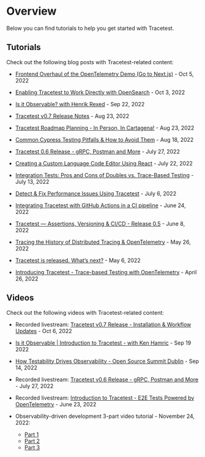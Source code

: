 # Overview

Below you can find tutorials to help you get started with Tracetest.

<!-- If you're already building something with Tracetest, please explore recipes — short, self-contained, and runnable solutions to popular use cases. -->

## Tutorials

Check out the following blog posts with Tracetest-related content:

- [Frontend Overhaul of the OpenTelemetry Demo (Go to Next.js)](https://tracetest.io/blog/frontend-overhaul-opentelemetry-demo) - Oct 5, 2022

- [Enabling Tracetest to Work Directly with OpenSearch](https://tracetest.io/blog/tracetest-opensearch-integration) - Oct 3, 2022

- [Is it Observable? with Henrik Rexed](https://tracetest.io/blog/is-it-observable-with-henrik-rexed) - Sep 22, 2022

- [Tracetest v0.7 Release Notes](https://tracetest.io/blog/tracetest-v0-7-release-notes) - Aug 23, 2022

- [Tracetest Roadmap Planning - In Person, In Cartagena!](https://tracetest.io/blog/tracetest-roadmap-planning-in-person-in-cartagena) - Aug 23, 2022

- [Common Cypress Testing Pitfalls & How to Avoid Them](https://tracetest.io/blog/common-cypress-testing-pitfalls-how-to-avoid-them) - Aug 18, 2022

- [Tracetest 0.6 Release - gRPC, Postman and More](https://tracetest.io/blog/tracetest-0-6-release-grpc-postman-and-more) - July 27, 2022

- [Creating a Custom Language Code Editor Using React](https://tracetest.io/blog/creating-a-custom-language-code-editor-using-react) - July 22, 2022

- [Integration Tests: Pros and Cons of Doubles vs. Trace-Based Testing](https://tracetest.io/blog/integration-tests-pros-and-cons-of-doubles-vs-trace-based-testing) - July 13, 2022

- [Detect & Fix Performance Issues Using Tracetest](https://tracetest.io/blog/detect-fix-performance-issues-using-tracetest) - July 6, 2022

- [Integrating Tracetest with GitHub Actions in a CI pipeline](https://tracetest.io/blog/integrating-tracetest-with-github-actions-in-a-ci-pipeline) - June 24, 2022

- [Tracetest — Assertions, Versioning & CI/CD - Release 0.5](https://tracetest.io/blog/tracetest-assertions-versioning-ci-cd) - June 8, 2022

- [Tracing the History of Distributed Tracing & OpenTelemetry](https://kubeshop.io/blog/tracing-the-history-of-distributed-tracing-opentelemetryt) - May 26, 2022

- [Tracetest is released. What’s next?](https://kubeshop.io/blog/tracetest-is-released-whats-next) - May 6, 2022

- [Introducing Tracetest - Trace-based Testing with OpenTelemetry](https://kubeshop.io/blog/introducing-tracetest-trace-based-testing-with-opentelemetry) - April 26, 2022


## Videos

Check out the following videos with Tracetest-related content:

- Recorded livestream: [Tracetest v0.7 Release - Installation & Workflow Updates](https://www.youtube.com/watch?v=iqGYysqNQNk) - Oct 6, 2022

- [Is it Observable | Introduction to Tracetest - with Ken Hamric](https://www.youtube.com/watch?v=xj7tS2owRvk) -  Sep 19 2022

- [How Testability Drives Observability - Open Source Summit Dublin](https://www.youtube.com/watch?v=x5sQg4MNFxI) - Sep 14, 2022

- Recorded livestream: [Tracetest v0.6 Release - gRPC, Postman and More](https://www.youtube.com/watch?v=xpEKHK5VXB0) - July 27, 2022

- Recorded livestream: [Introduction to Tracetest - E2E Tests Powered by OpenTelemetry](https://youtu.be/mqwJRxqBNCg) - June 23, 2022

- Observability-driven development 3-part video tutorial - November 24, 2022:
    - [Part 1](https://www.youtube.com/watch?v=LXVBnPqxspY)
    - [Part 2](https://www.youtube.com/watch?v=gLl_QmIU7UA)
    - [Part 3](https://www.youtube.com/watch?v=lHMDDyAtxWE)
